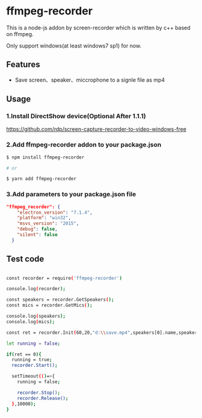 # ffmpeg-recorder

This is a node-js addon by screen-recorder which is written by c++ based on ffmpeg.

Only support windows(at least windows7 sp1) for now.


## Features

- Save screen、speaker、miccrophone to a signle file as mp4


## Usage


### 1.Install DirectShow device(Optional After 1.1.1)

https://github.com/rdp/screen-capture-recorder-to-video-windows-free

### 2.Add ffmpeg-recorder addon to your package.json

```sh
$ npm install ffmpeg-recorder

# or

$ yarn add ffmpeg-recorder
```

### 3.Add parameters to your package.json file

```json
"ffmpeg_recorder": {
    "electron_version": "7.1.4",
    "platform": "win32",
    "msvs_version": "2015",
    "debug": false,
    "silent": false
  }
```


## Test code

``` sh

const recorder = require('ffmpeg-recorder')

console.log(recorder);

const speakers = recorder.GetSpeakers();
const mics = recorder.GetMics();

console.log(speakers);
console.log(mics);

const ret = recorder.Init(60,20,"d:\\save.mp4",speakers[0].name,speakers[0].id,mics[0].name,mics[0].id);

let running = false;

if(ret == 0){
  running = true;
  recorder.Start();

  setTimeout(()=>{
    running = false;

    recorder.Stop();
    recorder.Release();
  },10000);
}



```